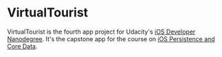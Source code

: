 VirtualTourist
==============

VirtualTourist is the fourth app project for Udacity's [iOS Developer Nanodegree](https://www.udacity.com/course/ios-developer-nanodegree--nd003). It's the capstone app for the course on [iOS Persistence and Core Data](https://www.udacity.com/course/ios-persistence-and-core-data--ud325).

